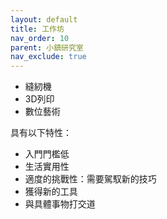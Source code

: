 ```yaml
---
layout: default
title: 工作坊
nav_order: 10
parent: 小鎮研究室
nav_exclude: true
---
```


- 縫紉機
- 3D列印
- 數位藝術

具有以下特性：

- 入門門檻低
- 生活實用性
- 適度的挑戰性：需要駕馭新的技巧
- 獲得新的工具
- 與具體事物打交道


